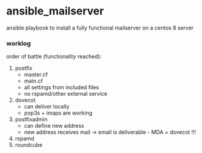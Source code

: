 # ansible_mailserver
ansible playbook to install a fully functional mailserver on a centos 8 server


### worklog

order of battle (functionality reached):

1. postfix
   - master.cf
   - main.cf
   - all settings from included files
   - no rspamd/other external service
2. dovecot
   - can deliver locally
   - pop3s + imaps are working
3. postfixadmin
   - can define new address
   - new address receives mail
-> email is deliverable - MDA = dovecot !!!
4. rspamd
5. roundcube
